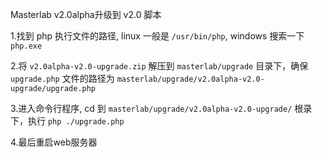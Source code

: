 Masterlab  v2.0alpha升级到 v2.0 脚本  

1.找到 php 执行文件的路径, linux 一般是 `/usr/bin/php`, windows 搜索一下 `php.exe`   

2.将 `v2.0alpha-v2.0-upgrade.zip` 解压到 `masterlab/upgrade` 目录下，确保 `upgrade.php` 文件的路径为 `masterlab/upgrade/v2.0alpha-v2.0-upgrade/upgrade.php`    

3.进入命令行程序, cd 到 `masterlab/upgrade/v2.0alpha-v2.0-upgrade/` 根录下，执行 `php ./upgrade.php`  

4.最后重启web服务器  





